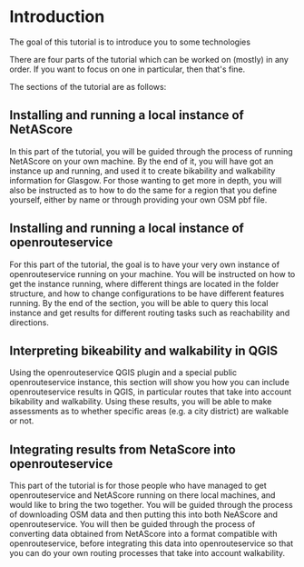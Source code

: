 # Introduction

The goal of this tutorial is to introduce you to some technologies

There are four parts of the tutorial which can be worked on (mostly) in any order. If you want to focus on one in 
particular, then that's fine.

The sections of the tutorial are as follows:

## Installing and running a local instance of NetAScore
In this part of the tutorial, you will be guided through the process of running NetAScore on your own machine. By 
the end of it, you will have got an instance up and running, and used it to create bikability and walkability 
information for Glasgow. For those wanting to get more in depth, you will also be instructed as to how to do the 
same for a region that you define yourself, either by name or through providing your own OSM pbf file.

## Installing and running a local instance of openrouteservice
For this part of the tutorial, the goal is to have your very own instance of openrouteservice running on your 
machine. You will be instructed on how to get the instance running, where different things are located in the 
folder structure, and how to change configurations to be have different features running. By the end of the section, 
you will be able to query this local instance and get results for different routing tasks such as reachability and 
directions.

## Interpreting bikeability and walkability in QGIS
Using the openrouteservice QGIS plugin and a special public openrouteservice instance, this section will show you 
how you can include openrouteservice results in QGIS, in particular routes that take into account bikability and 
walkability. Using these results, you will be able to make assessments as to whether specific areas (e.g. a city 
district) are walkable or not.

## Integrating results from NetaScore into openrouteservice
This part of the tutorial is for those people who have managed to get openrouteservice and NetAScore running on 
there local machines, and would like to bring the two together. You will be guided through the process of 
downloading OSM data and then putting this into both NeAScore and openrouteservice. You will then be guided through 
the process of converting data obtained from NetAScore into a format compatible with openrouteservice, before 
integrating this data into openrouteservice so that you can do your own routing processes that take into account 
walkability.
